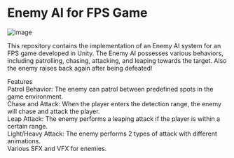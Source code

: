 # Enemy AI for FPS Game

![image](https://github.com/erikjusufi/Enemy-AI-Unity/assets/80853756/c6996316-ee78-4044-9cd8-3f914c3f9150)


This repository contains the implementation of an Enemy AI system for an FPS game developed in Unity. 
The Enemy AI possesses various behaviors, including patrolling, chasing, attacking, and leaping towards the target.
Also the enemy raises back again after being defeated!

Features  
Patrol Behavior: The enemy can patrol between predefined spots in the game environment.  
Chase and Attack: When the player enters the detection range, the enemy will chase and attack the player.  
Leap Attack: The enemy performs a leaping attack if the player is within a certain range.  
Light/Heavy Attack: The enemy performs 2 types of attack with different animations.  
Various SFX and VFX for enemies.


